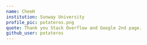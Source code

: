 ```yaml
---
name: CheeH
institution: Sunway University
profile_pic: potateros.png
quote: Thank you Stack Overflow and Google 2nd page.
github_user: potateros
---
```

